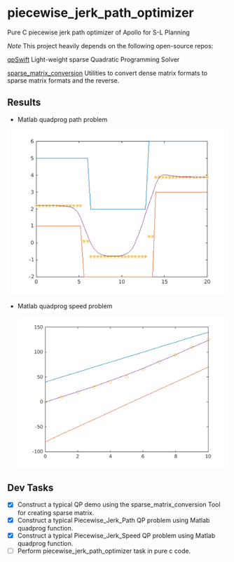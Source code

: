 # piecewise_jerk_path_optimizer
Pure C piecewise jerk path optimizer of Apollo for S-L Planning

*Note* This project heavily depends on the following open-source repos:

[qpSwift](https://github.com/qpSWIFT/qpSWIFT) Light-weight sparse Quadratic Programming Solver

[sparse_matrix_conversion](https://github.com/kmpape/sparse_matrix_conversion) Utilities to convert dense matrix formats to sparse matrix formats and the reverse.

## Results

+ Matlab quadprog path problem

![](./Matlab/matlab.png)

+ Matlab quadprog speed problem

  ![](./Matlab/QP_speed.png)

## Dev Tasks

- [x] Construct a typical QP demo using the sparse_matrix_conversion Tool for creating sparse matrix.
- [x] Construct a typical Piecewise_Jerk_Path QP problem using Matlab quadprog function.
- [x] Construct a typical Piecewise_Jerk_Speed QP problem using Matlab quadprog function.
- [ ] Perform  piecewise_jerk_path_optimizer task in pure c code.
